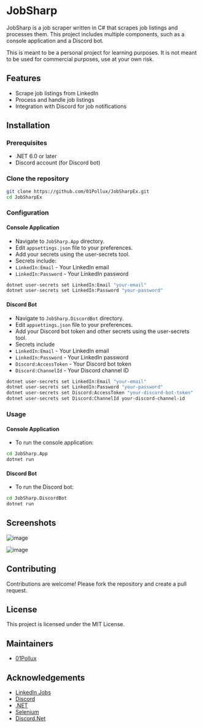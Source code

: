 # JobSharp

JobSharp is a job scraper written in C# that scrapes job listings and processes them. This project includes multiple components, such as a console application and a Discord bot.

This is meant to be a personal project for learning purposes. It is not meant to be used for commercial purposes, use at your own risk.

## Features

- Scrape job listings from LinkedIn
- Process and handle job listings
- Integration with Discord for job notifications

## Installation

### Prerequisites
- .NET 6.0 or later
- Discord account (for Discord bot)

### Clone the repository
```bash
git clone https://github.com/01Pollux/JobSharpEx.git
cd JobSharpEx
```

### Configuration
#### Console Application
- Navigate to `JobSharp.App` directory.
- Edit `appsettings.json` file to your preferences.
- Add your secrets using the user-secrets tool.
- Secrets include:
- `LinkedIn:Email` - Your LinkedIn email
- `LinkedIn:Password` - Your LinkedIn password
```bash
dotnet user-secrets set LinkedIn:Email "your-email"
dotnet user-secrets set LinkedIn:Password "your-password"
```

#### Discord Bot
- Navigate to `JobSharp.DiscordBot` directory.
- Edit `appsettings.json` file to your preferences.
- Add your Discord bot token and other secrets using the user-secrets tool.
- Secrets include
- `LinkedIn:Email` - Your LinkedIn email
- `LinkedIn:Password` - Your LinkedIn password
- `Discord:AccessToken` - Your Discord bot token
- `Discord:ChannelId` - Your Discord channel ID
```bash
dotnet user-secrets set LinkedIn:Email "your-email"
dotnet user-secrets set LinkedIn:Password "your-password"
dotnet user-secrets set Discord:AccessToken "your-discord-bot-token"
dotnet user-secrets set Discord:ChannelId your-discord-channel-id
```

### Usage
#### Console Application
- To run the console application:
```bash
cd JobSharp.App
dotnet run
```

#### Discord Bot
- To run the Discord bot:
```bash
cd JobSharp.DiscordBot
dotnet run
```

## Screenshots

![image](https://github.com/user-attachments/assets/612fe097-4bbe-4a03-a59f-33a1ace82cd2)

![image](https://github.com/user-attachments/assets/0c247c51-ed46-4a8f-868b-291391e7d4c8)

## Contributing

Contributions are welcome! Please fork the repository and create a pull request.

## License

This project is licensed under the MIT License.

## Maintainers

- [01Pollux](https://github.com/01Pollux)

## Acknowledgements

- [LinkedIn Jobs](https://www.linkedin.com/jobs/)
- [Discord](https://discord.com/)
- [.NET](https://dotnet.microsoft.com/)
- [Selenium](https://www.selenium.dev/)
- [Discord.Net](https://github.com/discord-net/Discord.Net)

```
